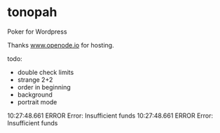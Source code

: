 # tonopah
Poker for Wordpress

Thanks www.openode.io for hosting.

todo:

- double check limits
- strange 2+2
- order in beginning
- background
- portrait mode

10:27:48.661 ERROR Error: Insufficient funds 
10:27:48.661 ERROR Error: Insufficient funds 